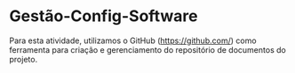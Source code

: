# Gestão-Config-Software

Para esta atividade, utilizamos o GitHub (https://github.com/) como ferramenta para criação e gerenciamento do repositório de documentos do projeto.
